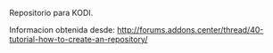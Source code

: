Repositorio para KODI.

Informacion obtenida desde: http://forums.addons.center/thread/40-tutorial-how-to-create-an-repository/
